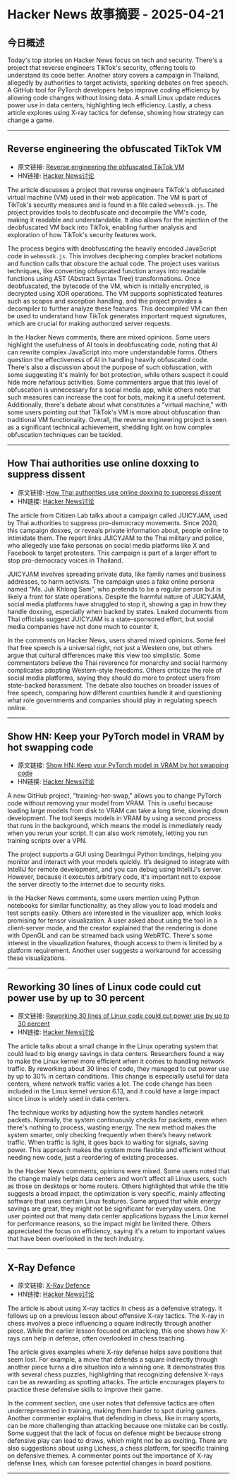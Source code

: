 # Hacker News 故事摘要 - 2025-04-21

## 今日概述

Today's top stories on Hacker News focus on tech and security. There's a project that reverse engineers TikTok's security, offering tools to understand its code better. Another story covers a campaign in Thailand, allegedly by authorities to target activists, sparking debates on free speech. A GitHub tool for PyTorch developers helps improve coding efficiency by allowing code changes without losing data. A small Linux update reduces power use in data centers, highlighting tech efficiency. Lastly, a chess article explores using X-ray tactics for defense, showing how strategy can change a game.

---

## Reverse engineering the obfuscated TikTok VM

- 原文链接: [Reverse engineering the obfuscated TikTok VM](https://github.com/LukasOgunfeitimi/TikTok-ReverseEngineering)
- HN链接: [Hacker News讨论](https://news.ycombinator.com/item?id=43747921)

The article discusses a project that reverse engineers TikTok's obfuscated virtual machine (VM) used in their web application. The VM is part of TikTok's security measures and is found in a file called `webmssdk.js`. The project provides tools to deobfuscate and decompile the VM's code, making it readable and understandable. It also allows for the injection of the deobfuscated VM back into TikTok, enabling further analysis and exploration of how TikTok's security features work.

The process begins with deobfuscating the heavily encoded JavaScript code in `webmssdk.js`. This involves deciphering complex bracket notations and function calls that obscure the actual code. The project uses various techniques, like converting obfuscated function arrays into readable functions using AST (Abstract Syntax Tree) transformations. Once deobfuscated, the bytecode of the VM, which is initially encrypted, is decrypted using XOR operations. The VM supports sophisticated features such as scopes and exception handling, and the project provides a decompiler to further analyze these features. This decompiled VM can then be used to understand how TikTok generates important request signatures, which are crucial for making authorized server requests.

In the Hacker News comments, there are mixed opinions. Some users highlight the usefulness of AI tools in deobfuscating code, noting that AI can rewrite complex JavaScript into more understandable forms. Others question the effectiveness of AI in handling heavily obfuscated code. There's also a discussion about the purpose of such obfuscation, with some suggesting it's mainly for bot protection, while others suspect it could hide more nefarious activities. Some commenters argue that this level of obfuscation is unnecessary for a social media app, while others note that such measures can increase the cost for bots, making it a useful deterrent. Additionally, there's debate about what constitutes a "virtual machine," with some users pointing out that TikTok's VM is more about obfuscation than traditional VM functionality. Overall, the reverse engineering project is seen as a significant technical achievement, shedding light on how complex obfuscation techniques can be tackled.

---

## How Thai authorities use online doxxing to suppress dissent

- 原文链接: [How Thai authorities use online doxxing to suppress dissent](https://citizenlab.ca/2025/04/how-thai-authorities-use-online-doxxing-to-suppress-dissent/)
- HN链接: [Hacker News讨论](https://news.ycombinator.com/item?id=43747242)

The article from Citizen Lab talks about a campaign called JUICYJAM, used by Thai authorities to suppress pro-democracy movements. Since 2020, this campaign doxxes, or reveals private information about, people online to intimidate them. The report links JUICYJAM to the Thai military and police, who allegedly use fake personas on social media platforms like X and Facebook to target protesters. This campaign is part of a larger effort to stop pro-democracy voices in Thailand.

JUICYJAM involves spreading private data, like family names and business addresses, to harm activists. The campaign uses a fake online persona named "Ms. Juk Khlong Sam", who pretends to be a regular person but is likely a front for state operations. Despite the harmful nature of JUICYJAM, social media platforms have struggled to stop it, showing a gap in how they handle doxxing, especially when backed by states. Leaked documents from Thai officials suggest JUICYJAM is a state-sponsored effort, but social media companies have not done much to counter it.

In the comments on Hacker News, users shared mixed opinions. Some feel that free speech is a universal right, not just a Western one, but others argue that cultural differences make this view too simplistic. Some commentators believe the Thai reverence for monarchy and social harmony complicates adopting Western-style freedoms. Others criticize the role of social media platforms, saying they should do more to protect users from state-backed harassment. The debate also touches on broader issues of free speech, comparing how different countries handle it and questioning what role governments and companies should play in regulating speech online.

---

## Show HN: Keep your PyTorch model in VRAM by hot swapping code

- 原文链接: [Show HN: Keep your PyTorch model in VRAM by hot swapping code](https://github.com/valine/training-hot-swap/)
- HN链接: [Hacker News讨论](https://news.ycombinator.com/item?id=43747560)

A new GitHub project, "training-hot-swap," allows you to change PyTorch code without removing your model from VRAM. This is useful because loading large models from disk to VRAM can take a long time, slowing down development. The tool keeps models in VRAM by using a second process that runs in the background, which means the model is immediately ready when you rerun your script. It can also work remotely, letting you run training scripts over a VPN.

The project supports a GUI using DearImgui Python bindings, helping you monitor and interact with your models quickly. It’s designed to integrate with IntelliJ for remote development, and you can debug using IntelliJ's server. However, because it executes arbitrary code, it's important not to expose the server directly to the internet due to security risks.

In the Hacker News comments, some users mention using Python notebooks for similar functionality, as they allow you to load models and test scripts easily. Others are interested in the visualizer app, which looks promising for tensor visualization. A user asked about using the tool in a client-server mode, and the creator explained that the rendering is done with OpenGL and can be streamed back using WebRTC. There's some interest in the visualization features, though access to them is limited by a platform requirement. Another user suggests a workaround for accessing these visualizations.

---

## Reworking 30 lines of Linux code could cut power use by up to 30 percent

- 原文链接: [Reworking 30 lines of Linux code could cut power use by up to 30 percent](https://spectrum.ieee.org/data-center-energy-consumption)
- HN链接: [Hacker News讨论](https://news.ycombinator.com/item?id=43749271)

The article talks about a small change in the Linux operating system that could lead to big energy savings in data centers. Researchers found a way to make the Linux kernel more efficient when it comes to handling network traffic. By reworking about 30 lines of code, they managed to cut power use by up to 30% in certain conditions. This change is especially useful for data centers, where network traffic varies a lot. The code change has been included in the Linux kernel version 6.13, and it could have a large impact since Linux is widely used in data centers.

The technique works by adjusting how the system handles network packets. Normally, the system continuously checks for packets, even when there's nothing to process, wasting energy. The new method makes the system smarter, only checking frequently when there’s heavy network traffic. When traffic is light, it goes back to waiting for signals, saving power. This approach makes the system more flexible and efficient without needing new code, just a reordering of existing processes.

In the Hacker News comments, opinions were mixed. Some users noted that the change mainly helps data centers and won't affect all Linux users, such as those on desktops or home routers. Others highlighted that while the title suggests a broad impact, the optimization is very specific, mainly affecting software that uses certain Linux features. Some argued that while energy savings are great, they might not be significant for everyday users. One user pointed out that many data center applications bypass the Linux kernel for performance reasons, so the impact might be limited there. Others appreciated the focus on efficiency, saying it's a return to important values that have been overlooked in the tech industry.

---

## X-Ray Defence

- 原文链接: [X-Ray Defence](https://lichess.org/@/Mcie/blog/x-ray-defence-hidden-resource-sudden-lifeline/HERaZrZg)
- HN链接: [Hacker News讨论](https://news.ycombinator.com/item?id=43721853)

The article is about using X-ray tactics in chess as a defensive strategy. It follows up on a previous lesson about offensive X-ray tactics. The X-ray in chess involves a piece influencing a square indirectly through another piece. While the earlier lesson focused on attacking, this one shows how X-rays can help in defense, often overlooked in chess teaching.

The article gives examples where X-ray defense helps save positions that seem lost. For example, a move that defends a square indirectly through another piece turns a dire situation into a winning one. It demonstrates this with several chess puzzles, highlighting that recognizing defensive X-rays can be as rewarding as spotting attacks. The article encourages players to practice these defensive skills to improve their game.

In the comment section, one user notes that defensive tactics are often underrepresented in training, making them harder to spot during games. Another commenter explains that defending in chess, like in many sports, can be more challenging than attacking because one mistake can be costly. Some suggest that the lack of focus on defense might be because strong defensive play can lead to draws, which might not be as exciting. There are also suggestions about using Lichess, a chess platform, for specific training on defensive themes. A commenter points out the importance of X-ray defense lines, which can foresee potential changes in board positions.

---

